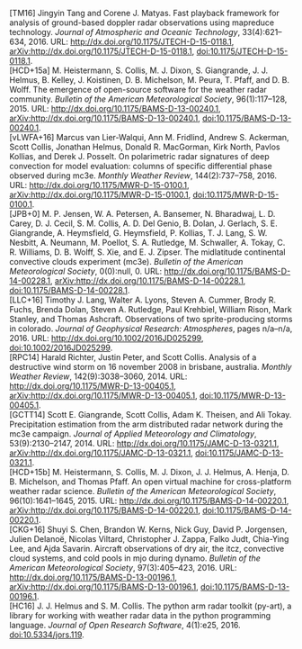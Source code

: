 [TM16] Jingyin Tang and Corene J\. Matyas\.
Fast playback framework for analysis of ground\-based doppler radar observations using mapreduce technology\.
*Journal of Atmospheric and Oceanic Technology*, 33\(4\):621&ndash;634, 2016\.
URL: [http://dx\.doi\.org/10\.1175/JTECH\-D\-15\-0118\.1](http://dx.doi.org/10.1175/JTECH-D-15-0118.1), [arXiv:http://dx\.doi\.org/10\.1175/JTECH\-D\-15\-0118\.1](http://arxiv.org/abs/http://dx.doi.org/10.1175/JTECH-D-15-0118.1), [doi:10\.1175/JTECH\-D\-15\-0118\.1](http://dx.doi.org/10.1175/JTECH-D-15-0118.1)\.  
[HCD+15a] M\. Heistermann, S\. Collis, M\. J\. Dixon, S\. Giangrande, J\. J\. Helmus, B\. Kelley, J\. Koistinen, D\. B\. Michelson, M\. Peura, T\. Pfaff, and D\. B\. Wolff\.
The emergence of open\-source software for the weather radar community\.
*Bulletin of the American Meteorological Society*, 96\(1\):117&ndash;128, 2015\.
URL: [http://dx\.doi\.org/10\.1175/BAMS\-D\-13\-00240\.1](http://dx.doi.org/10.1175/BAMS-D-13-00240.1), [arXiv:http://dx\.doi\.org/10\.1175/BAMS\-D\-13\-00240\.1](http://arxiv.org/abs/http://dx.doi.org/10.1175/BAMS-D-13-00240.1), [doi:10\.1175/BAMS\-D\-13\-00240\.1](http://dx.doi.org/10.1175/BAMS-D-13-00240.1)\.  
[vLWFA+16] Marcus van Lier\-Walqui, Ann M\. Fridlind, Andrew S\. Ackerman, Scott Collis, Jonathan Helmus, Donald R\. MacGorman, Kirk North, Pavlos Kollias, and Derek J\. Posselt\.
On polarimetric radar signatures of deep convection for model evaluation: columns of specific differential phase observed during mc3e\.
*Monthly Weather Review*, 144\(2\):737&ndash;758, 2016\.
URL: [http://dx\.doi\.org/10\.1175/MWR\-D\-15\-0100\.1](http://dx.doi.org/10.1175/MWR-D-15-0100.1), [arXiv:http://dx\.doi\.org/10\.1175/MWR\-D\-15\-0100\.1](http://arxiv.org/abs/http://dx.doi.org/10.1175/MWR-D-15-0100.1), [doi:10\.1175/MWR\-D\-15\-0100\.1](http://dx.doi.org/10.1175/MWR-D-15-0100.1)\.  
[JPB+0] M\. P\. Jensen, W\. A\. Petersen, A\. Bansemer, N\. Bharadwaj, L\. D\. Carey, D\. J\. Cecil, S\. M\. Collis, A\. D\. Del Genio, B\. Dolan, J\. Gerlach, S\. E\. Giangrande, A\. Heymsfield, G\. Heymsfield, P\. Kollias, T\. J\. Lang, S\. W\. Nesbitt, A\. Neumann, M\. Poellot, S\. A\. Rutledge, M\. Schwaller, A\. Tokay, C\. R\. Williams, D\. B\. Wolff, S\. Xie, and E\. J\. Zipser\.
The midlatitude continental convective clouds experiment \(mc3e\)\.
*Bulletin of the American Meteorological Society*, 0\(0\):null, 0\.
URL: [http://dx\.doi\.org/10\.1175/BAMS\-D\-14\-00228\.1](http://dx.doi.org/10.1175/BAMS-D-14-00228.1), [arXiv:http://dx\.doi\.org/10\.1175/BAMS\-D\-14\-00228\.1](http://arxiv.org/abs/http://dx.doi.org/10.1175/BAMS-D-14-00228.1), [doi:10\.1175/BAMS\-D\-14\-00228\.1](http://dx.doi.org/10.1175/BAMS-D-14-00228.1)\.  
[LLC+16] Timothy J\. Lang, Walter A\. Lyons, Steven A\. Cummer, Brody R\. Fuchs, Brenda Dolan, Steven A\. Rutledge, Paul Krehbiel, William Rison, Mark Stanley, and Thomas Ashcraft\.
Observations of two sprite\-producing storms in colorado\.
*Journal of Geophysical Research: Atmospheres*, pages n/a&ndash;n/a, 2016\.
URL: [http://dx\.doi\.org/10\.1002/2016JD025299](http://dx.doi.org/10.1002/2016JD025299), [doi:10\.1002/2016JD025299](http://dx.doi.org/10.1002/2016JD025299)\.  
[RPC14] Harald Richter, Justin Peter, and Scott Collis\.
Analysis of a destructive wind storm on 16 november 2008 in brisbane, australia\.
*Monthly Weather Review*, 142\(9\):3038&ndash;3060, 2014\.
URL: [http://dx\.doi\.org/10\.1175/MWR\-D\-13\-00405\.1](http://dx.doi.org/10.1175/MWR-D-13-00405.1), [arXiv:http://dx\.doi\.org/10\.1175/MWR\-D\-13\-00405\.1](http://arxiv.org/abs/http://dx.doi.org/10.1175/MWR-D-13-00405.1), [doi:10\.1175/MWR\-D\-13\-00405\.1](http://dx.doi.org/10.1175/MWR-D-13-00405.1)\.  
[GCTT14] Scott E\. Giangrande, Scott Collis, Adam K\. Theisen, and Ali Tokay\.
Precipitation estimation from the arm distributed radar network during the mc3e campaign\.
*Journal of Applied Meteorology and Climatology*, 53\(9\):2130&ndash;2147, 2014\.
URL: [http://dx\.doi\.org/10\.1175/JAMC\-D\-13\-0321\.1](http://dx.doi.org/10.1175/JAMC-D-13-0321.1), [arXiv:http://dx\.doi\.org/10\.1175/JAMC\-D\-13\-0321\.1](http://arxiv.org/abs/http://dx.doi.org/10.1175/JAMC-D-13-0321.1), [doi:10\.1175/JAMC\-D\-13\-0321\.1](http://dx.doi.org/10.1175/JAMC-D-13-0321.1)\.  
[HCD+15b] M\. Heistermann, S\. Collis, M\. J\. Dixon, J\. J\. Helmus, A\. Henja, D\. B\. Michelson, and Thomas Pfaff\.
An open virtual machine for cross\-platform weather radar science\.
*Bulletin of the American Meteorological Society*, 96\(10\):1641&ndash;1645, 2015\.
URL: [http://dx\.doi\.org/10\.1175/BAMS\-D\-14\-00220\.1](http://dx.doi.org/10.1175/BAMS-D-14-00220.1), [arXiv:http://dx\.doi\.org/10\.1175/BAMS\-D\-14\-00220\.1](http://arxiv.org/abs/http://dx.doi.org/10.1175/BAMS-D-14-00220.1), [doi:10\.1175/BAMS\-D\-14\-00220\.1](http://dx.doi.org/10.1175/BAMS-D-14-00220.1)\.  
[CKG+16] Shuyi S\. Chen, Brandon W\. Kerns, Nick Guy, David P\. Jorgensen, Julien Delanoë, Nicolas Viltard, Christopher J\. Zappa, Falko Judt, Chia\-Ying Lee, and Ajda Savarin\.
Aircraft observations of dry air, the itcz, convective cloud systems, and cold pools in mjo during dynamo\.
*Bulletin of the American Meteorological Society*, 97\(3\):405&ndash;423, 2016\.
URL: [http://dx\.doi\.org/10\.1175/BAMS\-D\-13\-00196\.1](http://dx.doi.org/10.1175/BAMS-D-13-00196.1), [arXiv:http://dx\.doi\.org/10\.1175/BAMS\-D\-13\-00196\.1](http://arxiv.org/abs/http://dx.doi.org/10.1175/BAMS-D-13-00196.1), [doi:10\.1175/BAMS\-D\-13\-00196\.1](http://dx.doi.org/10.1175/BAMS-D-13-00196.1)\.  
[HC16] J\. J\. Helmus and S\. M\. Collis\.
The python arm radar toolkit \(py\-art\), a library for working with weather radar data in the python programming language\.
*Journal of Open Research Software*, 4\(1\):e25, 2016\.
[doi:10\.5334/jors\.119](http://dx.doi.org/10.5334/jors.119)\.  
